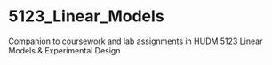 # 5123_Linear_Models
Companion to coursework and lab assignments in HUDM 5123 Linear Models &amp; Experimental Design 
